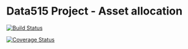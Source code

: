 # Data515 Project - Asset allocation

[![Build Status](https://travis-ci.org/viv-r/asset-allocation.svg?branch=master)](https://travis-ci.org/viv-r/asset-allocation)

[![Coverage Status](https://coveralls.io/repos/github/viv-r/asset-allocation/badge.svg?branch=master)](https://coveralls.io/github/viv-r/asset-allocation?branch=master)
